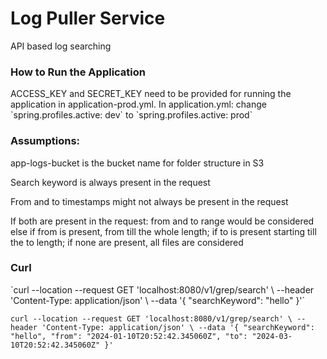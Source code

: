 <h1>Log Puller Service</h1>

API based log searching

<h3>How to Run the Application</h3>
ACCESS_KEY and SECRET_KEY need to be provided for running the application in application-prod.yml.
In application.yml: change `spring.profiles.active: dev` to `spring.profiles.active: prod`

<h3>Assumptions:</h3>
<p>app-logs-bucket is the bucket name for folder structure in S3</p>
<p>Search keyword is always present in the request</p>
<p>From and to timestamps might not always be present in the request</p>
<p>If both are present in the request: from and to range would be considered else if from is present, from till the whole length; if to is present starting till the to length; if none are present, all files are considered</p>

<h3>Curl</h3>
`curl --location --request GET 'localhost:8080/v1/grep/search' \
--header 'Content-Type: application/json' \
--data '{
"searchKeyword": "hello"
}'`

`curl --location --request GET 'localhost:8080/v1/grep/search' \
--header 'Content-Type: application/json' \
--data '{
"searchKeyword": "hello",
"from": "2024-01-10T20:52:42.345060Z",
"to": "2024-03-10T20:52:42.345060Z"
}'
`